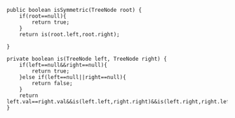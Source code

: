     public boolean isSymmetric(TreeNode root) {
        if(root==null){
            return true;
        }
        return is(root.left,root.right);

    }

    private boolean is(TreeNode left, TreeNode right) {
        if(left==null&&right==null){
            return true;
        }else if(left==null||right==null){
            return false;
        }
        return left.val==right.val&&is(left.left,right.right)&&is(left.right,right.left);
    }
